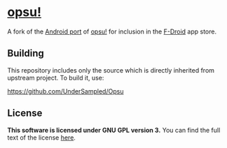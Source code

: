 # [opsu!](https://itdelatrisu.github.io/opsu/)
A fork of the [Android port](https://github.com/fluddokt/opsu) of [opsu!](https://github.com/itdelatrisu/opsu) for inclusion in the [F-Droid](https://f-droid.org) app store.

## Building

This repository includes only the source which is directly inherited from upstream project. To build it, use:

https://github.com/UnderSampled/Opsu

## License
**This software is licensed under GNU GPL version 3.**
You can find the full text of the license [here](LICENSE).
